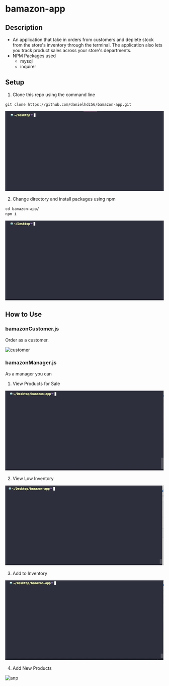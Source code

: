 # bamazon-app

## Description
* An application that take in orders from customers and deplete stock from the store's inventory through the terminal. The application also lets you track product sales across your store's departments.
* NPM Packages used
   * mysql
   * inquirer

## Setup 
1. Clone this repo using the command line
```shellSession
git clone https://github.com/danielhdz56/bamazon-app.git
```
![clone](/images/clone.gif?raw=true "Clone")

2. Change directory and install packages using npm 
```shellSession
cd bamazon-app/
npm i
```
![npmInstall](/images/install.gif?raw=true "Install")

## How to Use
### bamazonCustomer.js  
Order as a customer.

![customer](/images/customer.gif?raw=true "Customer")

### bamazonManager.js
As a manager you can 
1. View Products for Sale

![vps](/images/vps.gif?raw=true "vps")

2. View Low Inventory

![vli](/images/vli.gif?raw=true "vli")

3. Add to Inventory

![ai](/images/ai.gif?raw=true "ai")

4. Add New Products

![anp](/images/anp.gif?raw=true "anp")